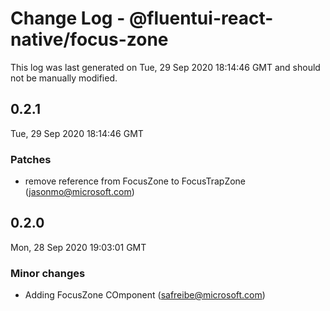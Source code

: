 # Change Log - @fluentui-react-native/focus-zone

This log was last generated on Tue, 29 Sep 2020 18:14:46 GMT and should not be manually modified.

<!-- Start content -->

## 0.2.1

Tue, 29 Sep 2020 18:14:46 GMT

### Patches

- remove reference from FocusZone to FocusTrapZone (jasonmo@microsoft.com)

## 0.2.0

Mon, 28 Sep 2020 19:03:01 GMT

### Minor changes

- Adding FocusZone COmponent (safreibe@microsoft.com)
